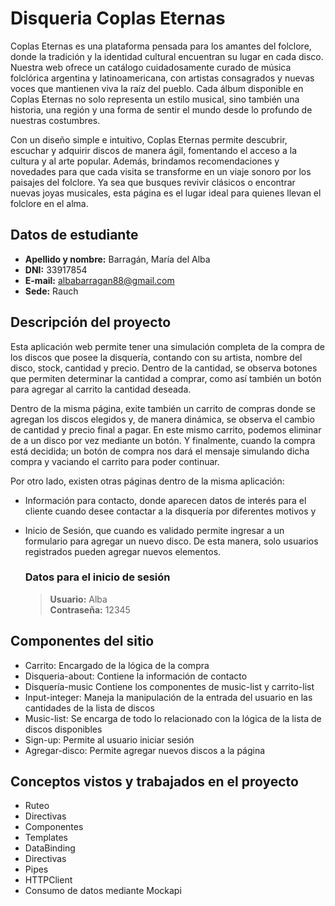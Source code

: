 # Disqueria Coplas Eternas

Coplas Eternas es una plataforma pensada para los amantes del folclore, donde la tradición y la identidad cultural encuentran su lugar en cada disco. Nuestra web ofrece un catálogo cuidadosamente curado de música folclórica argentina y latinoamericana, con artistas consagrados y nuevas voces que mantienen viva la raíz del pueblo. Cada álbum disponible en Coplas Eternas no solo representa un estilo musical, sino también una historia, una región y una forma de sentir el mundo desde lo profundo de nuestras costumbres.

Con un diseño simple e intuitivo, Coplas Eternas permite descubrir, escuchar y adquirir discos de manera ágil, fomentando el acceso a la cultura y al arte popular. Además, brindamos recomendaciones y novedades para que cada visita se transforme en un viaje sonoro por los paisajes del folclore. Ya sea que busques revivir clásicos o encontrar nuevas joyas musicales, esta página es el lugar ideal para quienes llevan el folclore en el alma.

## Datos de estudiante

*   **Apellido y nombre:** Barragán, María del Alba
*   **DNI:** 33917854
*   **E-mail:** albabarragan88@gmail.com
*   **Sede:** Rauch


## Descripción del proyecto

Esta aplicación web permite tener una simulación completa de la compra de los discos que posee la disquería, contando con su artista, nombre del disco, stock, cantidad y precio. Dentro de la cantidad, se observa botones que permiten determinar la cantidad a comprar, como así también un botón para agregar al carrito la cantidad deseada.

Dentro de la misma página, exite también un carrito de compras donde se agregan los discos elegidos y, de manera dinámica, se observa el cambio de cantidad y precio final a pagar.
En este mismo carrito, podemos eliminar de a un disco por vez mediante un botón. Y finalmente, cuando la compra está decidida; un botón de compra nos dará el mensaje simulando dicha compra y vaciando el carrito para poder continuar. 

Por otro lado, existen otras páginas dentro de la misma aplicación: 
- Información para contacto, donde aparecen datos de interés para el cliente cuando desee contactar a la disquería por diferentes motivos y
- Inicio de Sesión, que cuando es validado permite ingresar a un formulario para agregar un nuevo disco. De esta manera, solo usuarios registrados pueden agregar nuevos elementos.

    ### Datos para el inicio de sesión

    > **Usuario:** Alba  
    > **Contraseña:** 12345

## Componentes del sitio

+ Carrito: Encargado de la lógica de la compra
+ Disqueria-about: Contiene la información de contacto
+ Disquería-music Contiene los componentes de music-list y carrito-list
+ Input-integer: Maneja la manipulación de la entrada del usuario en las cantidades de la lista de discos
+ Music-list: Se encarga de todo lo relacionado con la lógica de la lista de discos disponibles
+ Sign-up: Permite al usuario iniciar sesión
+ Agregar-disco: Permite agregar nuevos discos a la página

## Conceptos vistos y trabajados en el proyecto

- Ruteo
- Directivas
- Componentes
- Templates
- DataBinding
- Directivas
- Pipes
- HTTPClient
- Consumo de datos mediante Mockapi
